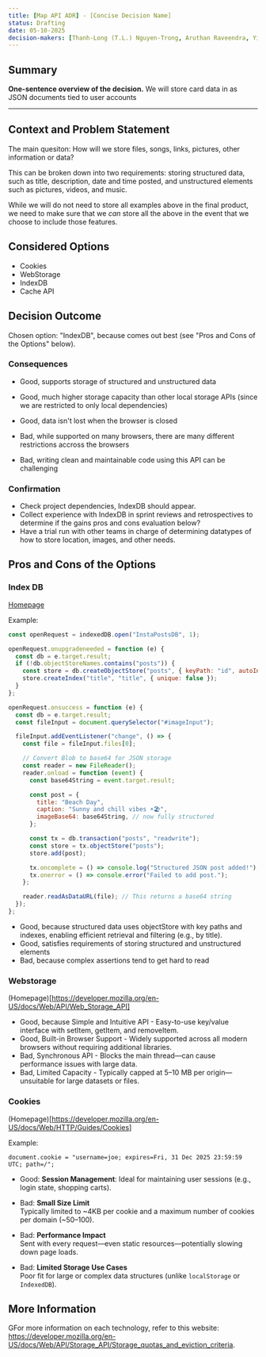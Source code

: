 ```yaml
---
title: [Map API ADR] - [Concise Decision Name]
status: Drafting
date: 05-10-2025
decision-makers: [Thanh-Long (T.L.) Nguyen-Trong, Aruthan Raveendra, Yilong Chen]
---
```


## Summary

**One-sentence overview of the decision.**
We will store card data in  as JSON documents tied to user accounts

---

## Context and Problem Statement
The main quesiton: How will we store files, songs, links, pictures, other information or data?

This can be broken down into two requirements: storing structured data, such as title, description, date and time posted, and unstructured elements such as pictures, videos, and music.

While we will do not need to store all examples above in the final product, we need to make sure that we _can_ store all the above in the event that we choose to include those features.

## Considered Options

* Cookies
* WebStorage
* IndexDB
* Cache API

## Decision Outcome

Chosen option: "IndexDB", because comes out best (see "Pros and Cons of the Options" below).

### Consequences

* Good, supports storage of structured and unstructured data
* Good, much higher storage capacity than other local storage APIs (since we are restricted to only local dependencies)
* Good, data isn't lost when the browser is closed

* Bad, while supported on many browsers, there are many different restrictions accross the browsers
* Bad, writing clean and maintainable code using this API can be challenging

### Confirmation

* Check project dependencies, IndexDB should appear.
* Collect experience with IndexDB in sprint reviews and retrospectives to determine if the gains pros and cons evaluation below?
* Have a trial run with other teams in charge of determining datatypes of how to store location, images, and other needs.

## Pros and Cons of the Options

### Index DB

[Homepage](https://developer.mozilla.org/en-US/docs/Web/API/IndexedDB_API)

Example:

```js
const openRequest = indexedDB.open("InstaPostsDB", 1);

openRequest.onupgradeneeded = function (e) {
  const db = e.target.result;
  if (!db.objectStoreNames.contains("posts")) {
    const store = db.createObjectStore("posts", { keyPath: "id", autoIncrement: true });
    store.createIndex("title", "title", { unique: false });
  }
};

openRequest.onsuccess = function (e) {
  const db = e.target.result;
  const fileInput = document.querySelector("#imageInput");

  fileInput.addEventListener("change", () => {
    const file = fileInput.files[0];

    // Convert Blob to base64 for JSON storage
    const reader = new FileReader();
    reader.onload = function (event) {
      const base64String = event.target.result;

      const post = {
        title: "Beach Day",
        caption: "Sunny and chill vibes ☀️🏖️",
        imageBase64: base64String, // now fully structured
      };

      const tx = db.transaction("posts", "readwrite");
      const store = tx.objectStore("posts");
      store.add(post);

      tx.oncomplete = () => console.log("Structured JSON post added!");
      tx.onerror = () => console.error("Failed to add post.");
    };

    reader.readAsDataURL(file); // This returns a base64 string
  });
};

```

* Good, because structured data uses objectStore with key paths and indexes, enabling efficient retrieval and filtering (e.g., by title).
* Good, satisfies requirements of storing structured and unstructured elements
* Bad, because complex assertions tend to get hard to read

### Webstorage

(Homepage)[https://developer.mozilla.org/en-US/docs/Web/API/Web_Storage_API]

* Good, because Simple and Intuitive API - Easy-to-use key/value interface with setItem, getItem, and removeItem.
* Good, Built-in Browser Support - Widely supported across all modern browsers without requiring additional libraries.
* Bad, Synchronous API - Blocks the main thread—can cause performance issues with large data.
* Bad, Limited Capacity - Typically capped at 5–10 MB per origin—unsuitable for large datasets or files.

### Cookies

(Homepage)[https://developer.mozilla.org/en-US/docs/Web/HTTP/Guides/Cookies]

Example:

```
document.cookie = "username=joe; expires=Fri, 31 Dec 2025 23:59:59 UTC; path=/";
```

* Good: **Session Management**: Ideal for maintaining user sessions (e.g., login state, shopping carts).
- Bad: **Small Size Limit**  
  Typically limited to ~4KB per cookie and a maximum number of cookies per domain (~50–100).

- Bad: **Performance Impact**  
  Sent with every request—even static resources—potentially slowing down page loads.

- Bad: **Limited Storage Use Cases**  
  Poor fit for large or complex data structures (unlike `localStorage` or `IndexedDB`).

## More Information

GFor more information on each technology, refer to this website: <https://developer.mozilla.org/en-US/docs/Web/API/Storage_API/Storage_quotas_and_eviction_criteria>.
